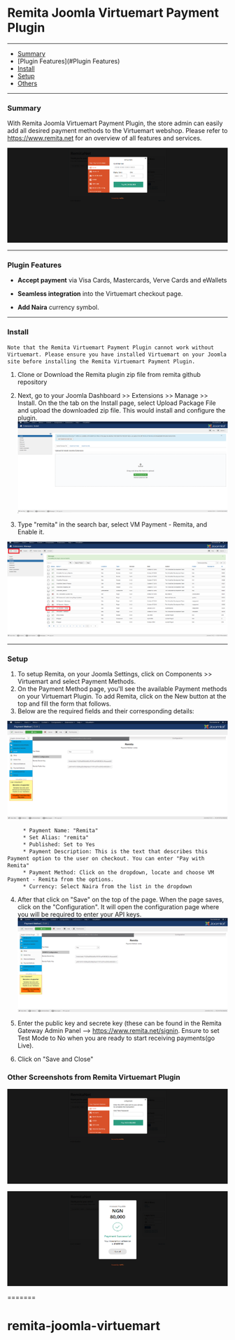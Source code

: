 # Remita Joomla Virtuemart Payment Plugin


---
- [Summary](#summary)
- [Plugin Features](#Plugin Features)
- [Install](#Install)
- [Setup](#setup)
- [Others](#other-screenshots-from-remita-virtuemart-plugin)

---
### Summary

With Remita Joomla Virtuemart Payment Plugin, the store admin can easily add all desired payment methods to the Virtuemart webshop. Please refer to https://www.remita.net for an overview of all features and services.

![](readMeImage/popup.png) 

---

### Plugin Features

*   __Accept payment__ via Visa Cards, Mastercards, Verve Cards and eWallets

* 	__Seamless integration__ into the Virtuemart checkout page.
* 	__Add Naira__ currency symbol.

---

### Install

```
Note that the Remita Virtuemart Payment Plugin cannot work without Virtuemart. Please ensure you have installed Virtuemart on your Joomla site before installing the Remita Virtuemart Payment Plugin. 
```



1. Clone or Download the Remita plugin zip file from remita github repository

2. Next, go to your Joomla Dashboard >> Extensions >> Manage >> Install. On the the tab on the Install page, select Upload Package File and upload the downloaded zip file. This would install and configure the plugin.
![](readMeImage/uploadPlugin.png)

3. Type "remita" in the search bar, select VM Payment - Remita, and Enable it.

![](readMeImage/enablePlugin.png)

---

### Setup

1. To setup Remita, on your Joomla Settings, click on Components >> Virtuemart and select Payment Methods.
2. On the  Payment Method page, you'll see the available Payment methods on your Virtuemart Plugin. To add Remita, click on the New button at the top and fill the form that follows.
3. Below are the required fields and their corresponding details:

![](readMeImage/configPlugin.png)

     
         * Payment Name: "Remita"
         * Set Alias: "remita"
         * Published: Set to Yes
         * Payment Description: This is the text that describes this Payment option to the user on checkout. You can enter "Pay with Remita"
         * Payment Method: Click on the dropdown, locate and choose VM Payment - Remita from the options.
         * Currency: Select Naira from the list in the dropdown
         
4. After that click on "Save" on the top of the page. When the page saves, click on the "Configuration". It will open the configuration page where you will be required to enter your API keys.
![](readMeImage/configPlugin.png)

5. Enter the public key and secrete key (these can be found in the Remita Gateway Admin Panel --> https://www.remita.net/signin. Ensure to set Test Mode to No when you are ready to start receiving payments(go Live).
6. Click on "Save and Close"


### Other Screenshots from Remita Virtuemart Plugin

![](readMeImage/otpPage.png)

![](readMeImage/sucessPage.png)


=======
# remita-joomla-virtuemart
